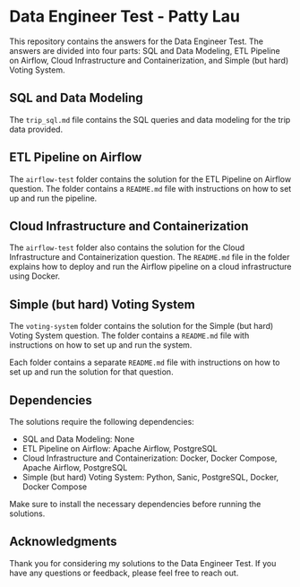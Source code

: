 # Data Engineer Test - Patty Lau

This repository contains the answers for the Data Engineer Test. The answers are divided into four parts: SQL and Data Modeling, ETL Pipeline on Airflow, Cloud Infrastructure and Containerization, and Simple (but hard) Voting System.

## SQL and Data Modeling

The `trip_sql.md` file contains the SQL queries and data modeling for the trip data provided.

## ETL Pipeline on Airflow

The `airflow-test` folder contains the solution for the ETL Pipeline on Airflow question. The folder contains a `README.md` file with instructions on how to set up and run the pipeline.

## Cloud Infrastructure and Containerization

The `airflow-test` folder also contains the solution for the Cloud Infrastructure and Containerization question. The `README.md` file in the folder explains how to deploy and run the Airflow pipeline on a cloud infrastructure using Docker.

## Simple (but hard) Voting System

The `voting-system` folder contains the solution for the Simple (but hard) Voting System question. The folder contains a `README.md` file with instructions on how to set up and run the system.

Each folder contains a separate `README.md` file with instructions on how to set up and run the solution for that question.

## Dependencies

The solutions require the following dependencies:

- SQL and Data Modeling: None
- ETL Pipeline on Airflow: Apache Airflow, PostgreSQL
- Cloud Infrastructure and Containerization: Docker, Docker Compose, Apache Airflow, PostgreSQL
- Simple (but hard) Voting System: Python, Sanic, PostgreSQL, Docker, Docker Compose

Make sure to install the necessary dependencies before running the solutions.

## Acknowledgments

Thank you for considering my solutions to the Data Engineer Test. If you have any questions or feedback, please feel free to reach out.
